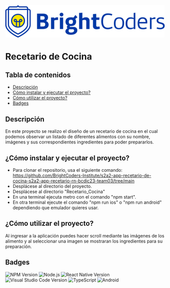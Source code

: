 ![BrightCoders Logo](./img/logo.png)

# Recetario de Cocina

## Tabla de contenidos
- [Descripción](#descripci%C3%B3n)
- [Cómo instalar y ejecutar el proyecto?](#Cómo_instalar_y_ejecutar_el_proyecto?)
- [Cómo utilizar el proyecto?](#Cómo_utilizar_el_proyecto?)
- [Badges](#Badges)

## Descripción

En este proyecto se realizo el diseño de un recetario de cocina en el cual podemos observar un listado de diferentes alimentos con su nombre, imágenes y sus correspondientes ingredientes para poder prepararlos.

## ¿Cómo instalar y ejecutar el proyecto?

- Para clonar el repositorio, usa el siguiente comando: https://github.com/BrightCoders-Institute/s2a2-app-recetario-de-cocina-s2a2-app-recetario-rn-bcdic23-team03/tree/main
- Desplácese al directorio del proyecto.
- Desplácese al directorio "Recetario_Cocina"
- En una terminal ejecuta metro con el comando "npm start".
- En otra terminal ejecute el comando "npm run ios" o "npm run android" dependiendo que emulador quieres usar.

## ¿Cómo utilizar el proyecto?

Al ingresar a la aplicación puedes hacer scroll mediante las imágenes de los alimento y al seleccionar una imagen se mostraran los ingredientes para su preparación.

## Badges

![NPM Version](https://img.shields.io/npm/v/npm)
![Node.js](https://img.shields.io/badge/Node.js-43853D?style=for-the-badge&logo=node.js&logoColor=white)
![React Native Version](https://img.shields.io/badge/React_Native-20232A?style=for-the-badge&logo=react&logoColor=61DAFB)
![Visual Studio Code Version](https://img.shields.io/badge/Visual_Studio_Code-0078D4?style=for-the-badge&logo=visual%20studio%20code&logoColor=white)
![TypeScript](https://img.shields.io/badge/TypeScript-007ACC?style=for-the-badge&logo=typescript&logoColor=white)
![Android](https://img.shields.io/badge/Android-3DDC84?style=for-the-badge&logo=android&logoColor=white)

